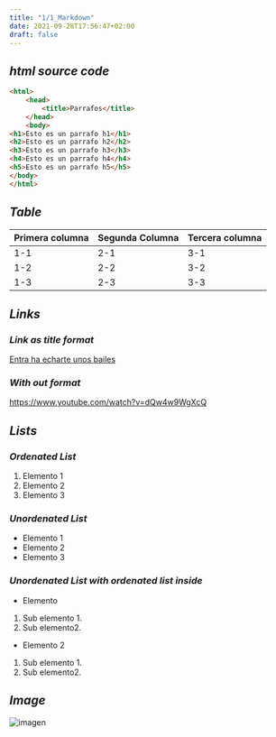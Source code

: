 ```yaml
---
title: "1/1_Markdown"
date: 2021-09-28T17:56:47+02:00
draft: false
---
```


## ***html source code***
````html
<html>
    <head>
        <title>Parrafos</title>
    </head>
    <body>
<h1>Esto es un parrafo h1</h1>
<h2>Esto es un parrafo h2</h2>
<h3>Esto es un parrafo h3</h3>
<h4>Esto es un parrafo h4</h4>
<h5>Esto es un parrafo h5</h5>
</body>
</html>
````  
## ***Table*** 

|Primera columna | Segunda Columna | Tercera columna|
|----------------|-----------------|----------------|
|      1-1       |         2-1     |         3-1    |
|      1-2       |         2-2     |         3-2    |
|      1-3       |         2-3     |         3-3    |

## ***Links***

### ***Link as title format***

[Entra ha echarte unos bailes](https://www.youtube.com/watch?v=dQw4w9WgXcQ)

### ***With out format***

<https://www.youtube.com/watch?v=dQw4w9WgXcQ>

## ***Lists***

### ***Ordenated List***

1. Elemento 1
2. Elemento 2
3. Elemento 3

### ***Unordenated List***

* Elemento 1
* Elemento 2
* Elemento 3

### ***Unordenated List with ordenated list inside*** 


+ Elemento 
1. Sub elemento 1.
2. Sub elemento2.
+ Elemento 2
1. Sub elemento 1.
2. Sub elemento2.

## ***Image*** 
![imagen](/PaginaPractica/images/1584713041_archive_shutterstock_1536287759.jpg)